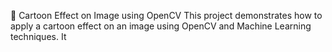 🎨 Cartoon Effect on Image using OpenCV
This project demonstrates how to apply a cartoon  effect  on an image using OpenCV and Machine Learning techniques. It 
